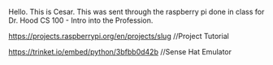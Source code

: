 Hello. This is Cesar. This was sent through the raspberry pi done in class for Dr. Hood CS 100 - Intro into the Profession.

https://projects.raspberrypi.org/en/projects/slug //Project Tutorial

https://trinket.io/embed/python/3bfbb0d42b //Sense Hat Emulator
